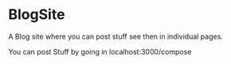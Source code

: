 # BlogSite
A Blog site where you can post stuff see then in individual pages. 

You can post Stuff by going in localhost:3000/compose


